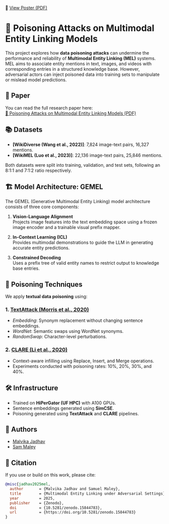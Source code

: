 📌 [View Poster (PDF)](./poster.pdf)

# 🧪 Poisoning Attacks on Multimodal Entity Linking Models

This project explores how **data poisoning attacks** can undermine the performance and reliability of **Multimodal Entity Linking (MEL)** systems. MEL aims to associate entity mentions in text, images, and videos with corresponding entries in a structured knowledge base. However, adversarial actors can inject poisoned data into training sets to manipulate or mislead model predictions.

## 📄 Paper

You can read the full research paper here:  
[🔗 Poisoning Attacks on Multimodal Entity Linking Models (PDF)](https://zenodo.org/records/15844783)

## 📚 Datasets

- **[WikiDiverse (Wang et al., 2022)]**: 7,824 image-text pairs, 16,327 mentions.
- **[WikiMEL (Luo et al., 2023)]**: 22,136 image-text pairs, 25,846 mentions.

Both datasets were split into training, validation, and test sets, following an 8:1:1 and 7:1:2 ratio respectively.

## 🏗️ Model Architecture: GEMEL

The GEMEL (Generative Multimodal Entity Linking) model architecture consists of three core components:

1. **Vision-Language Alignment**  
   Projects image features into the text embedding space using a frozen image encoder and a trainable visual prefix mapper.

2. **In-Context Learning (ICL)**  
   Provides multimodal demonstrations to guide the LLM in generating accurate entity predictions.

3. **Constrained Decoding**  
   Uses a prefix tree of valid entity names to restrict output to knowledge base entries.

## 🧪 Poisoning Techniques

We apply **textual data poisoning** using:

### 1. [TextAttack (Morris et al., 2020)](https://arxiv.org/abs/2005.06620)
- *Embedding*: Synonym replacement without changing sentence embeddings.
- *WordNet*: Semantic swaps using WordNet synonyms.
- *RandomSwap*: Character-level perturbations.

### 2. [CLARE (Li et al., 2020)](https://arxiv.org/abs/2009.07502)
- Context-aware infilling using Replace, Insert, and Merge operations.
- Experiments conducted with poisoning rates: 10%, 20%, 30%, and 40%.

## 🛠️ Infrastructure

- Trained on **HiPerGator (UF HPC)** with A100 GPUs.
- Sentence embeddings generated using **SimCSE**.
- Poisoning generated using **TextAttack** and **CLARE** pipelines.

## 👥 Authors

- [Malvika Jadhav](mailto:jadhav.m@ufl.edu)
- [Sam Maley](mailto:smaley@ufl.edu)

## 📄 Citation

If you use or build on this work, please cite:

```bibtex
@misc{jadhav2025mel,
  author       = {Malvika Jadhav and Samuel Maley},
  title        = {Multimodal Entity Linking under Adversarial Settings},
  year         = 2025,
  publisher    = {Zenodo},
  doi          = {10.5281/zenodo.15844783},
  url          = {https://doi.org/10.5281/zenodo.15844783}
}
